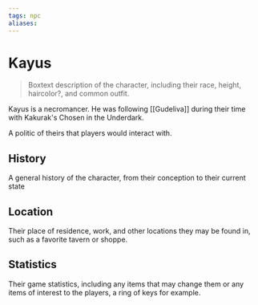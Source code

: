 ```yaml
---
tags: npc
aliases:
---
```

# Kayus

> Boxtext description of the character, including their race, height, haircolor?, and common outfit.

Kayus is a necromancer. He was following [[Gudeliva]] during their time with Kakurak's Chosen in the Underdark.

A politic of theirs that players would interact with.

## History
A general history of the character, from their conception to their current state

## Location
Their place of residence, work, and other locations they may be found in, such as a favorite tavern or shoppe.

## Statistics
Their game statistics, including any items that may change them or any items of interest to the players, a ring of keys for example.